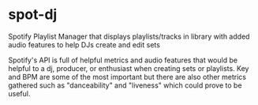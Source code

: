 # spot-dj
Spotify Playlist Manager that displays playlists/tracks in library with added audio features to help DJs create and edit sets


Spotify's API is full of helpful metrics and audio features that would be helpful to a dj, producer, or enthusiast when creating sets or playlists. Key and BPM are some of the most important but there are also other metrics gathered such as "danceability" and "liveness" which could prove to be useful. 

